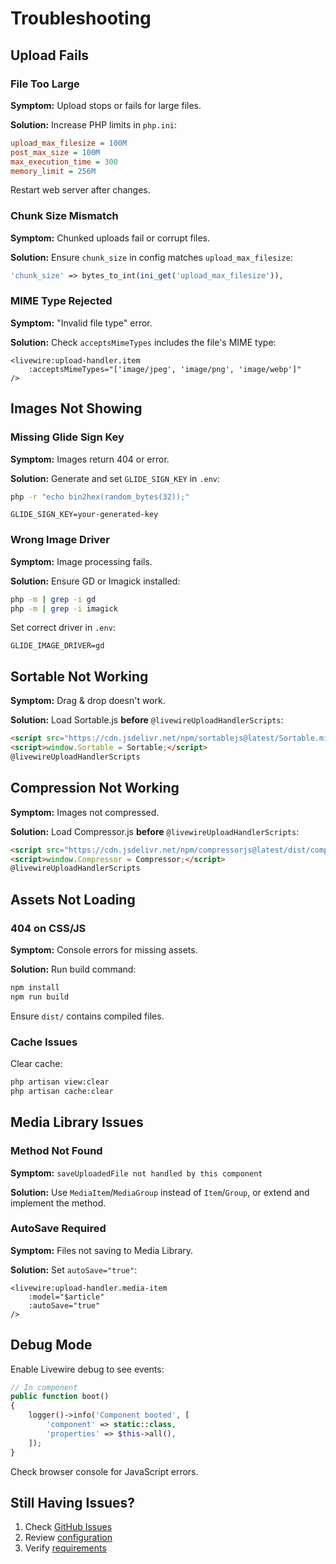 # Troubleshooting

## Upload Fails

### File Too Large

**Symptom:** Upload stops or fails for large files.

**Solution:** Increase PHP limits in `php.ini`:

```ini
upload_max_filesize = 100M
post_max_size = 100M
max_execution_time = 300
memory_limit = 256M
```

Restart web server after changes.

### Chunk Size Mismatch

**Symptom:** Chunked uploads fail or corrupt files.

**Solution:** Ensure `chunk_size` in config matches `upload_max_filesize`:

```php
'chunk_size' => bytes_to_int(ini_get('upload_max_filesize')),
```

### MIME Type Rejected

**Symptom:** "Invalid file type" error.

**Solution:** Check `acceptsMimeTypes` includes the file's MIME type:

```blade
<livewire:upload-handler.item
    :acceptsMimeTypes="['image/jpeg', 'image/png', 'image/webp']"
/>
```

## Images Not Showing

### Missing Glide Sign Key

**Symptom:** Images return 404 or error.

**Solution:** Generate and set `GLIDE_SIGN_KEY` in `.env`:

```bash
php -r "echo bin2hex(random_bytes(32));"
```

```env
GLIDE_SIGN_KEY=your-generated-key
```

### Wrong Image Driver

**Symptom:** Image processing fails.

**Solution:** Ensure GD or Imagick installed:

```bash
php -m | grep -i gd
php -m | grep -i imagick
```

Set correct driver in `.env`:

```env
GLIDE_IMAGE_DRIVER=gd
```

## Sortable Not Working

**Symptom:** Drag & drop doesn't work.

**Solution:** Load Sortable.js **before** `@livewireUploadHandlerScripts`:

```html
<script src="https://cdn.jsdelivr.net/npm/sortablejs@latest/Sortable.min.js"></script>
<script>window.Sortable = Sortable;</script>
@livewireUploadHandlerScripts
```

## Compression Not Working

**Symptom:** Images not compressed.

**Solution:** Load Compressor.js **before** `@livewireUploadHandlerScripts`:

```html
<script src="https://cdn.jsdelivr.net/npm/compressorjs@latest/dist/compressor.min.js"></script>
<script>window.Compressor = Compressor;</script>
@livewireUploadHandlerScripts
```

## Assets Not Loading

### 404 on CSS/JS

**Symptom:** Console errors for missing assets.

**Solution:** Run build command:

```bash
npm install
npm run build
```

Ensure `dist/` contains compiled files.

### Cache Issues

Clear cache:

```bash
php artisan view:clear
php artisan cache:clear
```

## Media Library Issues

### Method Not Found

**Symptom:** `saveUploadedFile not handled by this component`

**Solution:** Use `MediaItem`/`MediaGroup` instead of `Item`/`Group`, or extend and implement the method.

### AutoSave Required

**Symptom:** Files not saving to Media Library.

**Solution:** Set `autoSave="true"`:

```blade
<livewire:upload-handler.media-item
    :model="$article"
    :autoSave="true"
/>
```

## Debug Mode

Enable Livewire debug to see events:

```php
// In component
public function boot()
{
    logger()->info('Component booted', [
        'component' => static::class,
        'properties' => $this->all(),
    ]);
}
```

Check browser console for JavaScript errors.

## Still Having Issues?

1. Check [GitHub Issues](https://github.com/AXN-Informatique/livewire-upload-handler/issues)
2. Review [configuration](configuration.md)
3. Verify [requirements](../README.md#requirements)
